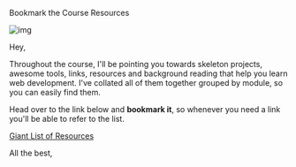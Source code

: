 Bookmark the Course Resources

![img](https://img-c.udemycdn.com/redactor/raw/2018-11-21_10-44-26-726e02ebbfafbf09ae6cd006f39fb43f.png)

Hey,

Throughout the course, I'll be pointing you towards skeleton projects, awesome tools, links, resources and background reading that help you learn web development. I've collated all of them together grouped by module, so you can easily find them.



Head over to the link below and **bookmark it**, so whenever you need a link you'll be able to refer to the list.

[Giant List of Resources](https://www.appbrewery.co/p/web-development-course-resources/)



All the best,